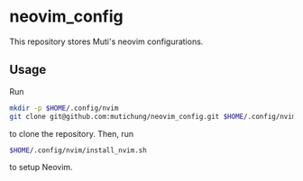 # neovim_config

This repository stores Muti's neovim configurations.

## Usage

Run

```bash
mkdir -p $HOME/.config/nvim
git clone git@github.com:mutichung/neovim_config.git $HOME/.config/nvim
```

to clone the repository. Then, run

```bash
$HOME/.config/nvim/install_nvim.sh
```

to setup Neovim.
